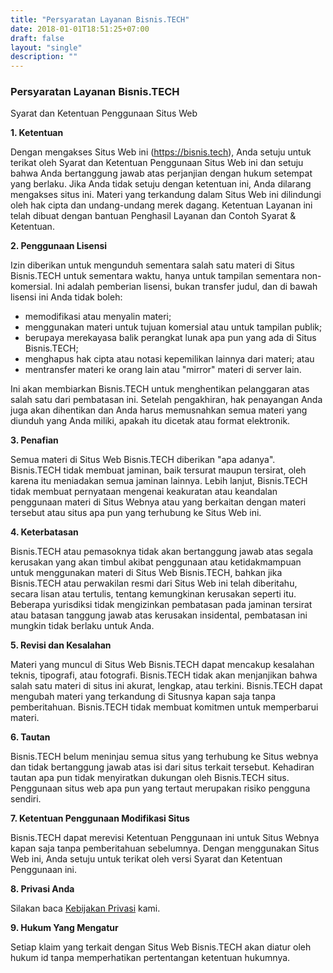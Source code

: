 ```yaml
---
title: "Persyaratan Layanan Bisnis.TECH"
date: 2018-01-01T18:51:25+07:00
draft: false
layout: "single"
description: ""
---
```


### Persyaratan Layanan Bisnis.TECH

Syarat dan Ketentuan Penggunaan Situs Web

**1. Ketentuan**

Dengan mengakses Situs Web ini (https://bisnis.tech), Anda setuju untuk terikat oleh Syarat dan Ketentuan Penggunaan Situs Web ini dan setuju bahwa Anda bertanggung jawab atas perjanjian dengan hukum setempat yang berlaku. Jika Anda tidak setuju dengan ketentuan ini, Anda dilarang mengakses situs ini. Materi yang terkandung dalam Situs Web ini dilindungi oleh hak cipta dan undang-undang merek dagang. Ketentuan Layanan ini telah dibuat dengan bantuan Penghasil Layanan dan Contoh Syarat & Ketentuan.

**2. Penggunaan Lisensi**

Izin diberikan untuk mengunduh sementara salah satu materi di Situs Bisnis.TECH untuk sementara waktu, hanya untuk tampilan sementara non-komersial. Ini adalah pemberian lisensi, bukan transfer judul, dan di bawah lisensi ini Anda tidak boleh:

* memodifikasi atau menyalin materi;
* menggunakan materi untuk tujuan komersial atau untuk tampilan publik;
* berupaya merekayasa balik perangkat lunak apa pun yang ada di Situs Bisnis.TECH;
* menghapus hak cipta atau notasi kepemilikan lainnya dari materi; atau
* mentransfer materi ke orang lain atau "mirror" materi di server lain.

Ini akan membiarkan Bisnis.TECH untuk menghentikan pelanggaran atas salah satu dari pembatasan ini. Setelah pengakhiran, hak penayangan Anda juga akan dihentikan dan Anda harus memusnahkan semua materi yang diunduh yang Anda miliki, apakah itu dicetak atau format elektronik.

**3. Penafian**

Semua materi di Situs Web Bisnis.TECH diberikan "apa adanya". Bisnis.TECH tidak membuat jaminan, baik tersurat maupun tersirat, oleh karena itu meniadakan semua jaminan lainnya. Lebih lanjut, Bisnis.TECH tidak membuat pernyataan mengenai keakuratan atau keandalan penggunaan materi di Situs Webnya atau yang berkaitan dengan materi tersebut atau situs apa pun yang terhubung ke Situs Web ini.

**4. Keterbatasan**

Bisnis.TECH atau pemasoknya tidak akan bertanggung jawab atas segala kerusakan yang akan timbul akibat penggunaan atau ketidakmampuan untuk menggunakan materi di Situs Web Bisnis.TECH, bahkan jika Bisnis.TECH atau perwakilan resmi dari Situs Web ini telah diberitahu, secara lisan atau tertulis, tentang kemungkinan kerusakan seperti itu. Beberapa yurisdiksi tidak mengizinkan pembatasan pada jaminan tersirat atau batasan tanggung jawab atas kerusakan insidental, pembatasan ini mungkin tidak berlaku untuk Anda.

**5. Revisi dan Kesalahan**

Materi yang muncul di Situs Web Bisnis.TECH dapat mencakup kesalahan teknis, tipografi, atau fotografi. Bisnis.TECH tidak akan menjanjikan bahwa salah satu materi di situs ini akurat, lengkap, atau terkini. Bisnis.TECH dapat mengubah materi yang terkandung di Situsnya kapan saja tanpa pemberitahuan. Bisnis.TECH tidak membuat komitmen untuk memperbarui materi.

**6. Tautan**

Bisnis.TECH belum meninjau semua situs yang terhubung ke Situs webnya dan tidak bertanggung jawab atas isi dari situs terkait tersebut. Kehadiran tautan apa pun tidak menyiratkan dukungan oleh Bisnis.TECH situs. Penggunaan situs web apa pun yang tertaut merupakan risiko pengguna sendiri.

**7. Ketentuan Penggunaan Modifikasi Situs**

Bisnis.TECH dapat merevisi Ketentuan Penggunaan ini untuk Situs Webnya kapan saja tanpa pemberitahuan sebelumnya. Dengan menggunakan Situs Web ini, Anda setuju untuk terikat oleh versi Syarat dan Ketentuan Penggunaan ini.

**8. Privasi Anda**

Silakan baca [Kebijakan Privasi](../kebijakan-privasi/) kami.

**9. Hukum Yang Mengatur**

Setiap klaim yang terkait dengan Situs Web Bisnis.TECH akan diatur oleh hukum id tanpa memperhatikan pertentangan ketentuan hukumnya.